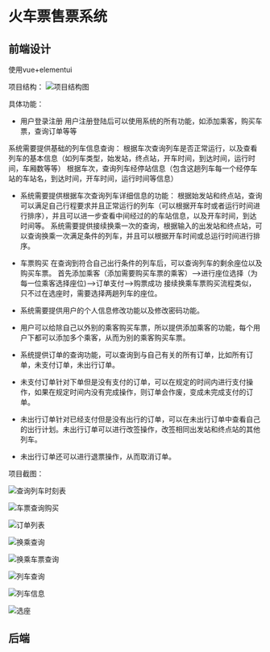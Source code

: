 # 火车票售票系统 

## 前端设计  

使用vue+elementui

项目结构：
![项目结构图](img_web/项目结构图.png)

具体功能：

- 用户登录注册
  用户注册登陆后可以使用系统的所有功能，如添加乘客，购买车票，查询订单等等

系统需要提供基础的列车信息查询：
根据车次查询列车是否正常运行，以及查看列车的基本信息（如列车类型，始发站，终点站，开车时间，到达时间，运行时间，车厢数等等）
根据车次，查询列车经停站信息（包含这趟列车每一个经停车站的车站名，到达时间，开车时间，运行时间等信息）

- 系统需要提供根据车次查询列车详细信息的功能：
  根据始发站和终点站，查询可以满足自己行程要求并且正常运行的列车（可以根据开车时或者运行时间进行排序），并且可以进一步查看中间经过的的车站信息，以及开车时间，到达时间等。
  系统需要提供接续换乘一次的查询，根据输入的出发站和终点站，可以查询换乘一次满足条件的列车，并且可以根据开车时间或总运行时间进行排序。

- 车票购买
  在查询到符合自己出行条件的列车后，可以查询列车的剩余座位以及购买车票。
  首先添加乘客（添加需要购买车票的乘客）——>进行座位选择（为每一位乘客选择座位)——>订单支付——>购票成功
  接续换乘车票购买流程类似，只不过在选座时，需要选择两趟列车的座位。

- 系统需要提供用户的个人信息修改功能以及修改密码功能。

- 用户可以给除自己以外别的乘客购买车票，所以提供添加乘客的功能，每个用户下都可以添加多个乘客，从而为别的乘客购买车票。

- 系统提供订单的查询功能，可以查询到与自己有关的所有订单，比如所有订单，未支付订单，未出行订单。

- 未支付订单针对下单但是没有支付的订单，可以在规定的时间内进行支付操作，如果在规定时间内没有完成操作，则订单会作废，变成未完成支付的订单。

- 未出行订单针对已经支付但是没有出行的订单，可以在未出行订单中查看自己的出行计划。未出行订单可以进行改签操作，改签相同出发站和终点站的其他列车。

- 未出行订单还可以进行退票操作，从而取消订单。

项目截图：



![查询列车时刻表](img_web/查询列车时刻表.png)

![车票查询购买](img_web/车票查询购买.png)

![订单列表](img_web/订单列表.png)

![换乘查询](img_web/换乘查询.png)

![换乘车票查询](img_web/换乘车票查询.png)

![列车查询](img_web/列车查询.png)

![列车信息](img_web/列车信息.png)

![选座](img_web/选座.png)



## 后端


